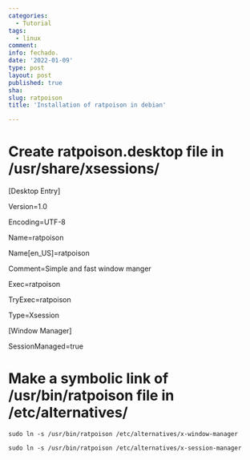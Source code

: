 ```yaml
---
categories:
  - Tutorial
tags:
  - linux
comment: 
info: fechado.
date: '2022-01-09'
type: post
layout: post
published: true
sha: 
slug: ratpoison
title: 'Installation of ratpoison in debian'

---
```


# Create ratpoison.desktop file in /usr/share/xsessions/
[Desktop Entry]

Version=1.0

Encoding=UTF-8

Name=ratpoison

Name[en_US]=ratpoison

Comment=Simple and fast window manger

Exec=ratpoison

TryExec=ratpoison

Type=Xsession


[Window Manager]

SessionManaged=true

# Make a symbolic link of /usr/bin/ratpoison file in /etc/alternatives/
`sudo ln -s /usr/bin/ratpoison /etc/alternatives/x-window-manager`

`sudo ln -s /usr/bin/ratpoison /etc/alternatives/x-session-manager`
